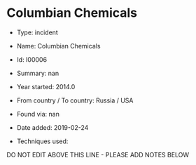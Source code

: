# Columbian Chemicals

* Type: incident

* Name: Columbian Chemicals

* Id: I00006

* Summary: nan

* Year started: 2014.0

* From country / To country: Russia / USA

* Found via: nan

* Date added: 2019-02-24

* Techniques used: 


DO NOT EDIT ABOVE THIS LINE - PLEASE ADD NOTES BELOW
